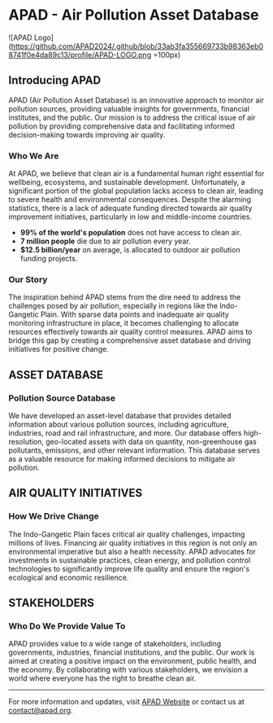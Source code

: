 # APAD - Air Pollution Asset Database

![APAD Logo](https://github.com/APAD2024/.github/blob/33ab3fa355669733b98363eb08741f0e4da89c13/profile/APAD-LOGO.png =100px)



## Introducing APAD

APAD (Air Pollution Asset Database) is an innovative approach to monitor air pollution sources, providing valuable insights for governments, financial institutes, and the public. Our mission is to address the critical issue of air pollution by providing comprehensive data and facilitating informed decision-making towards improving air quality.

### Who We Are

At APAD, we believe that clean air is a fundamental human right essential for wellbeing, ecosystems, and sustainable development. Unfortunately, a significant portion of the global population lacks access to clean air, leading to severe health and environmental consequences. Despite the alarming statistics, there is a lack of adequate funding directed towards air quality improvement initiatives, particularly in low and middle-income countries.

- **99% of the world's population** does not have access to clean air.
- **7 million people** die due to air pollution every year.
- **$12.5 billion/year** on average, is allocated to outdoor air pollution funding projects.

### Our Story

The inspiration behind APAD stems from the dire need to address the challenges posed by air pollution, especially in regions like the Indo-Gangetic Plain. With sparse data points and inadequate air quality monitoring infrastructure in place, it becomes challenging to allocate resources effectively towards air quality control measures. APAD aims to bridge this gap by creating a comprehensive asset database and driving initiatives for positive change.

## ASSET DATABASE

### Pollution Source Database

We have developed an asset-level database that provides detailed information about various pollution sources, including agriculture, industries, road and rail infrastructure, and more. Our database offers high-resolution, geo-located assets with data on quantity, non-greenhouse gas pollutants, emissions, and other relevant information. This database serves as a valuable resource for making informed decisions to mitigate air pollution.

## AIR QUALITY INITIATIVES

### How We Drive Change

The Indo-Gangetic Plain faces critical air quality challenges, impacting millions of lives. Financing air quality initiatives in this region is not only an environmental imperative but also a health necessity. APAD advocates for investments in sustainable practices, clean energy, and pollution control technologies to significantly improve life quality and ensure the region's ecological and economic resilience.

## STAKEHOLDERS

### Who Do We Provide Value To

APAD provides value to a wide range of stakeholders, including governments, industries, financial institutions, and the public. Our work is aimed at creating a positive impact on the environment, public health, and the economy. By collaborating with various stakeholders, we envision a world where everyone has the right to breathe clean air.

---

For more information and updates, visit [APAD Website](https://www.apad.org) or contact us at contact@apad.org.
